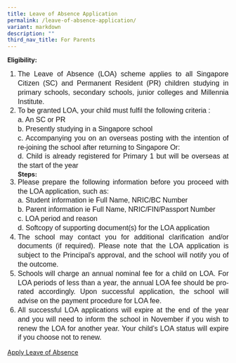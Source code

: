 ```yaml
---
title: Leave of Absence Application
permalink: /leave-of-absence-application/
variant: markdown
description: ""
third_nav_title: For Parents
---
```

<b>Eligibility: </b>  
<ol>
<li style="line-height:1.3; font-size:16px; font-family:Arial; text-align:justify;">The Leave of Absence (LOA) scheme applies to all Singapore Citizen (SC) and Permanent Resident (PR) children studying in primary schools, secondary schools, junior colleges and Millennia Institute. </li>
<li style="line-height:1.3; font-size:16px; font-family:Arial; text-align:justify;">To be granted LOA, your child must fulfil the following criteria :  
<br>a. An SC or PR
<br>b. Presently studying in a Singapore school  
<br>c. Accompanying you on an overseas posting with the intention of re-joining the school after returning to Singapore Or:  
<br>d. Child is already registered for Primary 1 but will be overseas at the start of the year    
	</li>
<b>Steps:  </b><br>
	<li style="line-height:1.3; font-size:16px; font-family:Arial; text-align:justify;">Please prepare the following information before you proceed with the LOA application, such as:  
<br>a. Student information ie Full Name, NRIC/BC Number  
<br>b. Parent information ie Full Name, NRIC/FIN/Passport Number  
<br>c. LOA period and reason  
<br>d. Softcopy of supporting document(s) for the LOA application   
	</li>
	<li style="line-height:1.3; font-size:16px; font-family:Arial; text-align:justify;">The school may contact you for additional clarification and/or documents (if required). Please note that the LOA application is subject to the Principal's approval, and the school will notify you of the outcome. </li>
<li style="line-height:1.3; font-size:16px; font-family:Arial; text-align:justify;">Schools will charge an annual nominal fee for a child on LOA. For LOA periods of less than a year, the annual LOA fee should be pro-rated accordingly. Upon successful application, the school will advise on the payment procedure for LOA fee.  </li>
<li style="line-height:1.3; font-size:16px; font-family:Arial; text-align:justify;">All successful LOA applications will expire at the end of the year and you will need to inform the school in November if you wish to renew the LOA for another year. Your child’s LOA status will expire if you choose not to renew. </li></ol>

[Apply Leave of Absence](https://form.gov.sg/60b993b55d28890012f98b70)